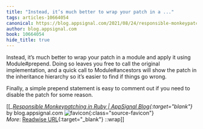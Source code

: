 ```yaml
---
title: "Instead, it’s much better to wrap your patch in a ..."
tags: articles-10664054
canonical: https://blog.appsignal.com/2021/08/24/responsible-monkeypatching-in-ruby.html
author: blog.appsignal.com
book: 10664054
hide_title: true
---
```


Instead, it’s much better to wrap your patch in a module and apply it using Module#prepend. Doing so leaves you free to call the original implementation, and a quick call to Module#ancestors will show the patch in the inheritance hierarchy so it’s easier to find if things go wrong.

Finally, a simple prepend statement is easy to comment out if you need to disable the patch for some reason.


[[<cite>_[Responsible Monkeypatching in Ruby | AppSignal Blog](https://blog.appsignal.com/2021/08/24/responsible-monkeypatching-in-ruby.html){:target="_blank"}_</cite> by blog.appsignal.com ![favicon](https://s2.googleusercontent.com/s2/favicons?domain=blog.appsignal.com){:class="source-favicon"}<br>
_More_: [Readwise URL](https://readwise.io/open/219930245){:target="_blank"}
::wrap]]